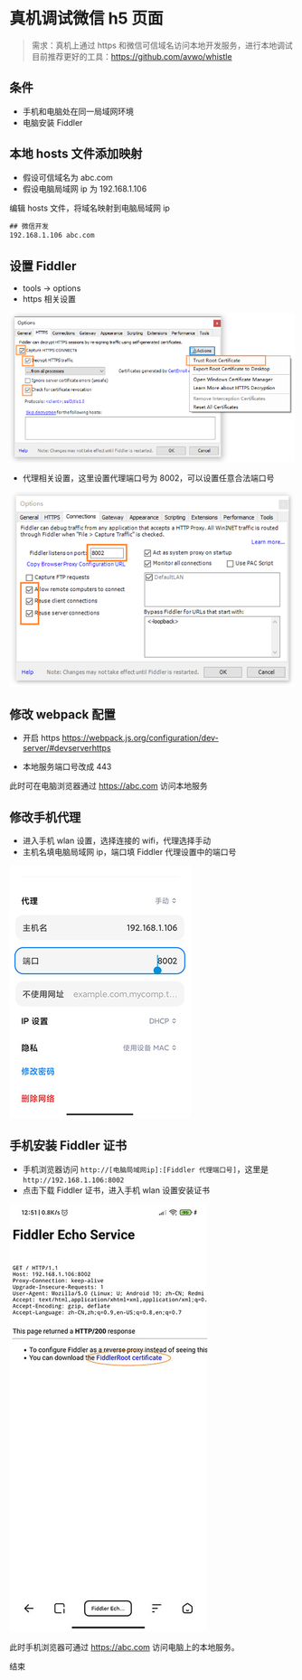 # 真机调试微信 h5 页面

> 需求：真机上通过 https 和微信可信域名访问本地开发服务，进行本地调试  
> 目前推荐更好的工具：https://github.com/avwo/whistle

## 条件

- 手机和电脑处在同一局域网环境
- 电脑安装 Fiddler

## 本地 hosts 文件添加映射

- 假设可信域名为 abc.com
- 假设电脑局域网 ip 为 192.168.1.106

编辑 hosts 文件，将域名映射到电脑局域网 ip

```txt
## 微信开发
192.168.1.106 abc.com
```

## 设置 Fiddler

- tools -> options
- https 相关设置

![](./resource/%E5%BE%AE%E4%BF%A1%E7%9C%9F%E6%9C%BA%E8%B0%83%E8%AF%95/01.png)

- 代理相关设置，这里设置代理端口号为 8002，可以设置任意合法端口号

![](./resource/%E5%BE%AE%E4%BF%A1%E7%9C%9F%E6%9C%BA%E8%B0%83%E8%AF%95/02.png)

## 修改 webpack 配置

- 开启 https
  <https://webpack.js.org/configuration/dev-server/#devserverhttps>

- 本地服务端口号改成 443

此时可在电脑浏览器通过 https://abc.com 访问本地服务

## 修改手机代理

- 进入手机 wlan 设置，选择连接的 wifi，代理选择手动
- 主机名填电脑局域网 ip，端口填 Fiddler 代理设置中的端口号

![](./resource/%E5%BE%AE%E4%BF%A1%E7%9C%9F%E6%9C%BA%E8%B0%83%E8%AF%95/03.png)

## 手机安装 Fiddler 证书

- 手机浏览器访问 `http://[电脑局域网ip]:[Fiddler 代理端口号]`，这里是 `http://192.168.1.106:8002`
- 点击下载 Fiddler 证书，进入手机 wlan 设置安装证书

![](./resource/%E5%BE%AE%E4%BF%A1%E7%9C%9F%E6%9C%BA%E8%B0%83%E8%AF%95/04.png)

此时手机浏览器可通过 https://abc.com 访问电脑上的本地服务。

结束
